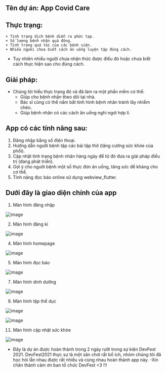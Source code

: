 ## Tên dự án: App Covid Care 

## Thực trạng:
    + Tình trạng dịch bệnh diễn ra phức tạp.
    + Số lượng bệnh nhân quá đông.
    + Tình trạng quá tải của các bệnh viện.
    + Nhiều người chưa biết cách ăn uống luyện tập đúng cách.
+ Tuy nhiên nhiều người chưa nhận thức được điều đó hoặc chưa biết cách thực hiện sao cho đúng cách.

## Giải pháp: 
- Chúng tôi hiểu thực trạng đó và đã làm ra một phần mềm có thể:  
    + Giúp cho bệnh nhân theo dõi tại nhà.
    + Bác sĩ cũng có thể nắm bắt tình hình bệnh nhân tránh lây nhiễm chéo.
    + Giúp bệnh nhân có các cách ăn uống nghỉ ngơi hợp lí.

## App có các tính năng sau:
1. Đăng nhập bằng số điện thoại.
2. Hướng dẫn người bệnh tập các bài tập thở (tăng cường sức khỏe của phổi).
3. Cập nhật tình trạng bệnh nhân hàng ngày để từ đó đưa ra giải pháp điều trị (đang phát triển).
4. Gợi ý cho người bệnh một số thực đơn ăn uống, tăng sức đề kháng cho cơ thể.
5. Tính năng đọc báo online sử dụng webview_flutter.


## Dưới đây là giao diện chính của app
1. Màn hình đăng nhập

![image](https://user-images.githubusercontent.com/84313564/145134722-e3ebde8d-447a-4a2e-9a1d-4aa9d4ed948e.png)


2. Màn hình đăng kí


![image](https://user-images.githubusercontent.com/84313564/145134819-25976b28-5816-495d-9a4d-a4b4473cc60c.png)


4. Màn hình homepage

![image](https://user-images.githubusercontent.com/84313564/145134121-2a9fc724-be36-4a64-b4ab-81f6ffe756d7.png)

5. Màn hình đọc báo
 
![image](https://user-images.githubusercontent.com/84313564/145135254-9e2e404e-4220-4eb6-9d22-878f0643ef4f.png)

7. Màn hình dinh dưỡng

![image](https://user-images.githubusercontent.com/84313564/145135274-05e0b73a-e3ba-43de-b9e5-214d6b098094.png)

9. Màn hình tập thể dục

![image](https://user-images.githubusercontent.com/84313564/145135293-47d5ce09-b767-4dbb-8b11-f5c9381548d9.png)

![image](https://user-images.githubusercontent.com/84313564/145135301-1f8c5b46-453c-4ba0-84ac-c44a5651bfb8.png)

11. Màn hình cập nhật sức khỏe

![image](https://user-images.githubusercontent.com/84313564/145135330-03300471-583f-4598-83fe-c8a85cabb714.png)

- Đây là dự án được hoàn thành trong 2 ngày rưỡi trong sự kiện DevFest 2021.
DevFest2021 thực sự là một sân chơi rất bổ ích, nhóm chúng tôi đã học hỏi lẫn nhau được rất nhiều và cùng nhau hoàn thành app này.
-Xin chân thành cảm ơn ban tổ chức DevFest <3 !!!
